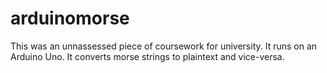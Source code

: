 # arduinomorse
This was an unnassessed piece of coursework for university. It runs on an Arduino Uno. It converts morse strings to plaintext and vice-versa.
